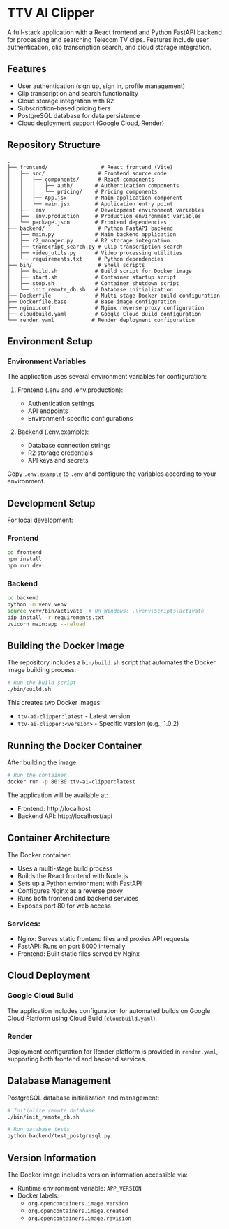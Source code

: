 # TTV AI Clipper

A full-stack application with a React frontend and Python FastAPI backend for processing and searching Telecom TV clips. Features include user authentication, clip transcription search, and cloud storage integration.

## Features

- User authentication (sign up, sign in, profile management)
- Clip transcription and search functionality
- Cloud storage integration with R2
- Subscription-based pricing tiers
- PostgreSQL database for data persistence
- Cloud deployment support (Google Cloud, Render)

## Repository Structure

```
.
├── frontend/                 # React frontend (Vite)
│   ├── src/                 # Frontend source code
│   │   ├── components/      # React components
│   │   │   ├── auth/       # Authentication components
│   │   │   └── pricing/    # Pricing components
│   │   ├── App.jsx         # Main application component
│   │   └── main.jsx        # Application entry point
│   ├── .env                # Development environment variables
│   ├── .env.production     # Production environment variables
│   └── package.json        # Frontend dependencies
├── backend/                 # Python FastAPI backend
│   ├── main.py             # Main backend application
│   ├── r2_manager.py       # R2 storage integration
│   ├── transcript_search.py # Clip transcription search
│   ├── video_utils.py      # Video processing utilities
│   └── requirements.txt     # Python dependencies
├── bin/                     # Shell scripts
│   ├── build.sh            # Build script for Docker image
│   ├── start.sh            # Container startup script
│   ├── stop.sh             # Container shutdown script
│   └── init_remote_db.sh   # Database initialization
├── Dockerfile              # Multi-stage Docker build configuration
├── Dockerfile.base         # Base image configuration
├── nginx.conf              # Nginx reverse proxy configuration
├── cloudbuild.yaml         # Google Cloud Build configuration
└── render.yaml            # Render deployment configuration
```

## Environment Setup

### Environment Variables

The application uses several environment variables for configuration:

1. Frontend (.env and .env.production):
   - Authentication settings
   - API endpoints
   - Environment-specific configurations

2. Backend (.env.example):
   - Database connection strings
   - R2 storage credentials
   - API keys and secrets

Copy `.env.example` to `.env` and configure the variables according to your environment.

## Development Setup

For local development:

### Frontend
```bash
cd frontend
npm install
npm run dev
```

### Backend
```bash
cd backend
python -m venv venv
source venv/bin/activate  # On Windows: .\venv\Scripts\activate
pip install -r requirements.txt
uvicorn main:app --reload
```

## Building the Docker Image

The repository includes a `bin/build.sh` script that automates the Docker image building process:

```bash
# Run the build script
./bin/build.sh
```

This creates two Docker images:
- `ttv-ai-clipper:latest` - Latest version
- `ttv-ai-clipper:<version>` - Specific version (e.g., 1.0.2)

## Running the Docker Container

After building the image:

```bash
# Run the container
docker run -p 80:80 ttv-ai-clipper:latest
```

The application will be available at:
- Frontend: http://localhost
- Backend API: http://localhost/api

## Container Architecture

The Docker container:
- Uses a multi-stage build process
- Builds the React frontend with Node.js
- Sets up a Python environment with FastAPI
- Configures Nginx as a reverse proxy
- Runs both frontend and backend services
- Exposes port 80 for web access

### Services:
- Nginx: Serves static frontend files and proxies API requests
- FastAPI: Runs on port 8000 internally
- Frontend: Built static files served by Nginx

## Cloud Deployment

### Google Cloud Build
The application includes configuration for automated builds on Google Cloud Platform using Cloud Build (`cloudbuild.yaml`).

### Render
Deployment configuration for Render platform is provided in `render.yaml`, supporting both frontend and backend services.

## Database Management

PostgreSQL database initialization and management:
```bash
# Initialize remote database
./bin/init_remote_db.sh

# Run database tests
python backend/test_postgresql.py
```

## Version Information

The Docker image includes version information accessible via:
- Runtime environment variable: `APP_VERSION`
- Docker labels:
  - `org.opencontainers.image.version`
  - `org.opencontainers.image.created`
  - `org.opencontainers.image.revision`
